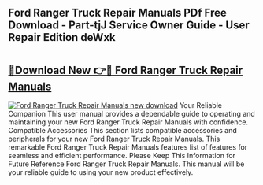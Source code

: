 ## Ford Ranger Truck Repair Manuals PDf Free Download - Part-tjJ Service Owner Guide - User Repair Edition deWxk

# <h2><a href="http://bc93285.oget.top/?id=Ford+Ranger+Truck+Repair+Manuals">🔗Download New 👉🔴 Ford Ranger Truck Repair Manuals</a></h2>

[![Ford Ranger Truck Repair Manuals new download](https://i.imgur.com/5g1atiW.png)](http://bc93285.oget.top/?id=Ford+Ranger+Truck+Repair+Manuals)
Your Reliable Companion This user manual provides a dependable guide to operating and maintaining your new Ford Ranger Truck Repair Manuals with confidence. Compatible Accessories This section lists compatible accessories and peripherals for your new Ford Ranger Truck Repair Manuals. This remarkable Ford Ranger Truck Repair Manuals features list of features for seamless and efficient performance. Please Keep This Information for Future Reference Ford Ranger Truck Repair Manuals. This manual will be your reliable guide to using your new product effectively.
